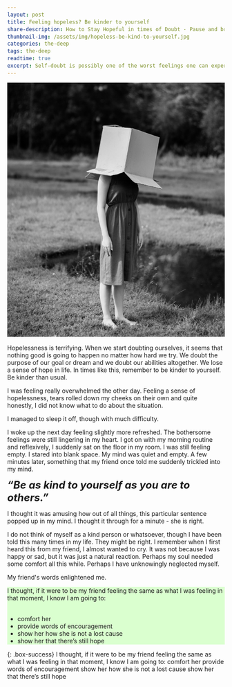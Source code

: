 ```yaml
---
layout: post
title: Feeling hopeless? Be kinder to yourself
share-description: How to Stay Hopeful in times of Doubt · Pause and breathe · Avoid being hard on yourself · Distract yourself · Be excited for what is to come · Reach out to someone or something that gives you hope
thumbnail-img: /assets/img/hopeless-be-kind-to-yourself.jpg
categories: the-deep
tags: the-deep
readtime: true
excerpt: Self-doubt is possibly one of the worst feelings one can experience. It can be very difficult to stay hopeful in times of doubt. The feeling of doubt usually stems from the lack of self-confidence, causing you to not believe in yourself. When you do not believe in yourself, the things that you are working hard for might suddenly seem pointless. It can become difficult to see hope in what you want to pursue.
---
```


![sad lady](/assets/img/hopeless-be-kind-to-yourself.jpg)

Hopelessness is terrifying. When we start doubting ourselves, it seems that nothing good is going to happen no matter how hard we try. We doubt the purpose of our goal or dream and we doubt our abilities altogether. We lose a sense of hope in life. In times like this, remember to be kinder to yourself. Be kinder than usual.

I was feeling really overwhelmed the other day. Feeling a sense of hopelessness, tears rolled down my cheeks on their own and quite honestly, I did not know what to do about the situation. 

I managed to sleep it off, though with much difficulty.

I woke up the next day feeling slightly more refreshed. The bothersome feelings were still lingering in my heart. I got on with my morning routine and reflexively, I suddenly sat on the floor in my room. I was still feeling empty. I stared into blank space. My mind was quiet and empty. A few minutes later, something that my friend once told me suddenly trickled into my mind. 

<div class="box-purple" style="font-size:24px; font-style:italic; font-weight:bold">“Be as kind to yourself as you are to others.”</div>

I thought it was amusing how out of all things, this particular sentence popped up in my mind. I thought it through for a minute - she is right.

I do not think of myself as a kind person or whatsoever, though I have been told this many times in my life. They might be right. I remember when I first heard this from my friend, I almost wanted to cry. It was not because I was happy or sad, but it was just a natural reaction. Perhaps my soul needed some comfort all this while. Perhaps I have unknowingly neglected myself.

My friend's words enlightened me.

<div class="box-success" style="background-color:#daffcf; border-left-color:#daffcf;">I thought, if it were to be my friend feeling the same as what I was feeling in that moment, I know I am going to:
<br/><br/>
<ul>
<li>comfort her</li>
<li>provide words of encouragement</li>
<li>show her how she is not a lost cause</li>
<li>show her that there’s still hope</li>
</ul>
</div>


{: .box-success}
I thought, if it were to be my friend feeling the same as what I was feeling in that moment,
I know I am going to:
comfort her
provide words of encouragement
show her how she is not a lost cause
show her that there’s still hope

